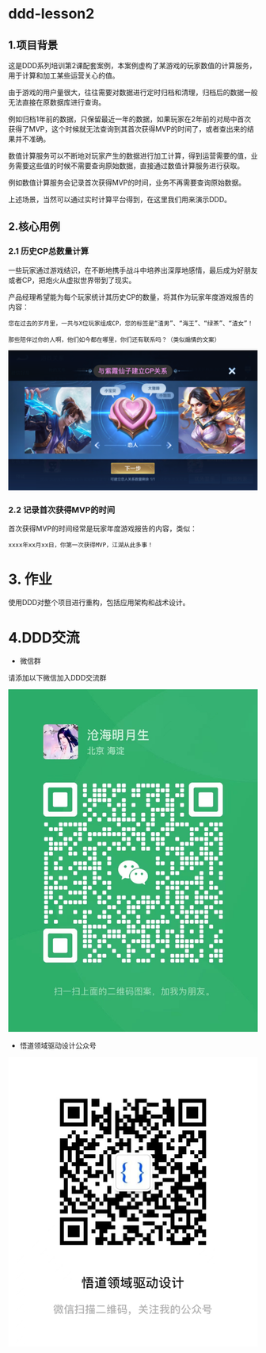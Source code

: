# ddd-lesson2

## 1.项目背景

这是DDD系列培训第2课配套案例，本案例虚构了某游戏的玩家数值的计算服务，用于计算和加工某些运营关心的值。

由于游戏的用户量很大，往往需要对数据进行定时归档和清理，归档后的数据一般无法直接在原数据库进行查询。

例如归档1年前的数据，只保留最近一年的数据，如果玩家在2年前的对局中首次获得了MVP，这个时候就无法查询到其首次获得MVP的时间了，或者查出来的结果并不准确。

数值计算服务可以不断地对玩家产生的数据进行加工计算，得到运营需要的值，业务需要这些值的时候不需要查询原始数据，直接通过数值计算服务进行获取。

例如数值计算服务会记录首次获得MVP的时间，业务不再需要查询原始数据。

上述场景，当然可以通过实时计算平台得到，在这里我们用来演示DDD。

## 2.核心用例

### 2.1 历史CP总数量计算

一些玩家通过游戏结识，在不断地携手战斗中培养出深厚地感情，最后成为好朋友或者CP，把炮火从虚拟世界带到了现实。

产品经理希望能为每个玩家统计其历史CP的数量，将其作为玩家年度游戏报告的内容：
```text
您在过去的岁月里，一共与X位玩家组成CP，您的标签是“渣男”、“海王”、“绿茶”、“渣女”！

那些陪伴过你的人啊，他们如今都在哪里，你们还有联系吗？（类似煽情的文案）
```
![CP](assets/cp.png)

### 2.2 记录首次获得MVP的时间

首次获得MVP的时间经常是玩家年度游戏报告的内容，类似：

```text
xxxx年xx月xx日，你第一次获得MVP，江湖从此多事！
```

# 3. 作业

使用DDD对整个项目进行重构，包括应用架构和战术设计。

# 4.DDD交流

- 微信群

请添加以下微信加入DDD交流群

![微信群](assets/qr.jpg)

- 悟道领域驱动设计公众号

![公众号](assets/gzh.jpg)
